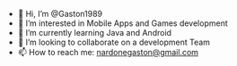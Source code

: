 - 👋 Hi, I’m @Gaston1989
- 👀 I’m interested in Mobile Apps and Games development
- 🌱 I’m currently learning Java and Android
- 💞️ I’m looking to collaborate on a development Team
- 📫 How to reach me: nardonegaston@gmail.com



